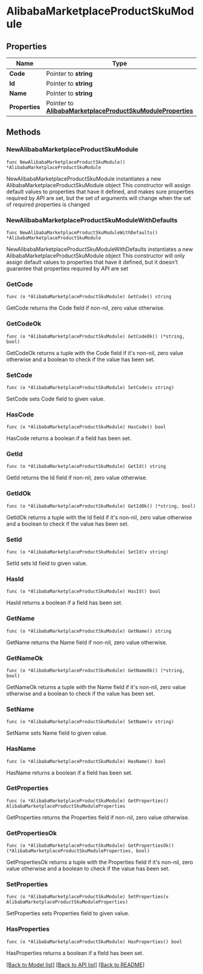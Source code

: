 # AlibabaMarketplaceProductSkuModule

## Properties

Name | Type | Description | Notes
------------ | ------------- | ------------- | -------------
**Code** | Pointer to **string** |  | [optional] 
**Id** | Pointer to **string** |  | [optional] 
**Name** | Pointer to **string** |  | [optional] 
**Properties** | Pointer to [**AlibabaMarketplaceProductSkuModuleProperties**](AlibabaMarketplaceProductSkuModuleProperties.md) |  | [optional] 

## Methods

### NewAlibabaMarketplaceProductSkuModule

`func NewAlibabaMarketplaceProductSkuModule() *AlibabaMarketplaceProductSkuModule`

NewAlibabaMarketplaceProductSkuModule instantiates a new AlibabaMarketplaceProductSkuModule object
This constructor will assign default values to properties that have it defined,
and makes sure properties required by API are set, but the set of arguments
will change when the set of required properties is changed

### NewAlibabaMarketplaceProductSkuModuleWithDefaults

`func NewAlibabaMarketplaceProductSkuModuleWithDefaults() *AlibabaMarketplaceProductSkuModule`

NewAlibabaMarketplaceProductSkuModuleWithDefaults instantiates a new AlibabaMarketplaceProductSkuModule object
This constructor will only assign default values to properties that have it defined,
but it doesn't guarantee that properties required by API are set

### GetCode

`func (o *AlibabaMarketplaceProductSkuModule) GetCode() string`

GetCode returns the Code field if non-nil, zero value otherwise.

### GetCodeOk

`func (o *AlibabaMarketplaceProductSkuModule) GetCodeOk() (*string, bool)`

GetCodeOk returns a tuple with the Code field if it's non-nil, zero value otherwise
and a boolean to check if the value has been set.

### SetCode

`func (o *AlibabaMarketplaceProductSkuModule) SetCode(v string)`

SetCode sets Code field to given value.

### HasCode

`func (o *AlibabaMarketplaceProductSkuModule) HasCode() bool`

HasCode returns a boolean if a field has been set.

### GetId

`func (o *AlibabaMarketplaceProductSkuModule) GetId() string`

GetId returns the Id field if non-nil, zero value otherwise.

### GetIdOk

`func (o *AlibabaMarketplaceProductSkuModule) GetIdOk() (*string, bool)`

GetIdOk returns a tuple with the Id field if it's non-nil, zero value otherwise
and a boolean to check if the value has been set.

### SetId

`func (o *AlibabaMarketplaceProductSkuModule) SetId(v string)`

SetId sets Id field to given value.

### HasId

`func (o *AlibabaMarketplaceProductSkuModule) HasId() bool`

HasId returns a boolean if a field has been set.

### GetName

`func (o *AlibabaMarketplaceProductSkuModule) GetName() string`

GetName returns the Name field if non-nil, zero value otherwise.

### GetNameOk

`func (o *AlibabaMarketplaceProductSkuModule) GetNameOk() (*string, bool)`

GetNameOk returns a tuple with the Name field if it's non-nil, zero value otherwise
and a boolean to check if the value has been set.

### SetName

`func (o *AlibabaMarketplaceProductSkuModule) SetName(v string)`

SetName sets Name field to given value.

### HasName

`func (o *AlibabaMarketplaceProductSkuModule) HasName() bool`

HasName returns a boolean if a field has been set.

### GetProperties

`func (o *AlibabaMarketplaceProductSkuModule) GetProperties() AlibabaMarketplaceProductSkuModuleProperties`

GetProperties returns the Properties field if non-nil, zero value otherwise.

### GetPropertiesOk

`func (o *AlibabaMarketplaceProductSkuModule) GetPropertiesOk() (*AlibabaMarketplaceProductSkuModuleProperties, bool)`

GetPropertiesOk returns a tuple with the Properties field if it's non-nil, zero value otherwise
and a boolean to check if the value has been set.

### SetProperties

`func (o *AlibabaMarketplaceProductSkuModule) SetProperties(v AlibabaMarketplaceProductSkuModuleProperties)`

SetProperties sets Properties field to given value.

### HasProperties

`func (o *AlibabaMarketplaceProductSkuModule) HasProperties() bool`

HasProperties returns a boolean if a field has been set.


[[Back to Model list]](../README.md#documentation-for-models) [[Back to API list]](../README.md#documentation-for-api-endpoints) [[Back to README]](../README.md)



